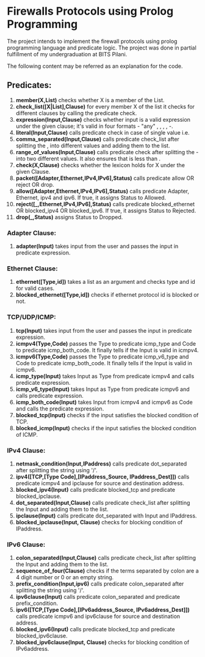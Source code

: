 # Firewalls Protocols using Prolog Programming

The project intends to implement the firewall protocols using prolog programming language and predicate logic. The project was done in partial fulfillment of my undergraduation at BITS Pilani.

The following content may be referred as an explanation for the code.

## Predicates:

1. **member(X,List)** checks whether X is a member of the List.
2. **check_list([X|List],Clause)** for every member X of the list it checks for different clauses by calling the predicate check.
3. **expression(Input,Clause)** checks whether input is a valid expression under the given clause; it's valid in four formats - "any" , <value> , <value1>,<value2> , <value1>-<value2>.
4. **literal(Input,Clause)** calls predicate check in case of single value i.e. <value1>
5. **comma_separated(Input,Clause)** calls predicate check_list after splitting the <value1>,<value2> into different values and adding them to the list.
6. **range_of_values(Input,Clause)** calls predicate check after splitting the <value1>-<value2> into two different values. It also ensures that <value1> is less than <value2>.
7. **check(X,Clause)** checks whether the lexicon holds for X under the given Clause.
8. **packet([Adapter,Ethernet,IPv4,IPv6],Status)** calls predicate allow OR reject OR drop.
9. **allow([Adapter,Ethernet,IPv4,IPv6],Status)** calls predicate Adapter, Ethernet, ipv4 and ipv6. If true, it assigns Status to Allowed.
10. **reject([_,Ethernet,IPv4,IPv6],Status)** calls predicate blocked_ethernet OR blocked_ipv4 OR blocked_ipv6. If true, it assigns Status to Rejected.
11. **drop(_,Status)** assigns Status to Dropped.



###	Adapter Clause:

1. **adapter(Input)** takes input from the user and passes the input in predicate expression.


###	Ethernet Clause:

1. **ethernet([Type,id])** takes a list as an argument and checks type and id for valid cases.
2. **blocked_ethernet([Type,id])** checks if ethernet protocol id is blocked or not.


###	TCP/UDP/ICMP:

1. **tcp(Input)** takes input from the user and passes the input in predicate expression.
2. **icmpv4(Type,Code)** passes the Type to predicate icmp_type and Code to predicate icmp_both_code. It finally tells if the Input is valid in icmpv4.
3. **icmpv6(Type,Code)** passes the Type to predicate icmp_v6_type and Code to predicate icmp_both_code. It finally tells if the Input is valid in icmpv6.
4. **icmp_type(Input)** takes Input as Type from predicate icmpv4 and calls predicate expression. 
5. **icmp_v6_type(Input)** takes Input as Type from predicate icmpv6 and calls predicate expression. 
6. **icmp_both_code(Input)** takes Input from icmpv4 and icmpv6 as Code and calls the predicate expression. 
7. **blocked_tcp(Input)** checks if the input satisfies the blocked condition of TCP.
8. **blocked_icmp(Input)** checks if the input satisfies the blocked condition of ICMP.


###	IPv4 Clause:

1. **netmask_condition(Input,IPaddress)** calls predicate  dot_separated after splitting the string using '/'.
2. **ipv4([TCP,[Type Code],[IPaddress_Source, IPaddress_Dest]])** calls predicate icmpv4 and ipclause for source and destination address.
3. **blocked_ipv4(Input)** calls predicate blocked_tcp and predicate blocked_ipclause.
4. **dot_separated(Input,Clause)** calls predicate check_list after splitting the Input and adding them to the list.
5. **ipclause(Input)** calls predicate dot_separated with Input and IPaddress.
6. **blocked_ipclause(Input, Clause)** checks for blocking condition of IPaddress.


###	IPv6 Clause:

1. **colon_separated(Input,Clause)** calls predicate check_list after splitting the Input and adding them to the list.
2. **sequence_of_four(Clause)** checks if the terms separated by colon are a 4 digit number or 0 or an empty string.
3. **prefix_condition(Input,ipv6)** calls predicate  colon_separated after splitting the string using '/'.
4. **ipv6clause(Input)** calls predicate colon_separated and predicate prefix_condition.
5. **ipv6([TCP,[Type Code],[IPv6address_Source, IPv6address_Dest]])** calls predicate icmpv6 and ipv6clause for source and destination address.
6. **blocked_ipv6(Input)** calls predicate blocked_tcp and predicate blocked_ipv6clause.
7. **blocked_ipv6clause(Input, Clause)** checks for blocking condition of IPv6address.
